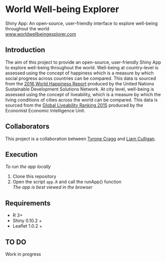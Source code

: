 # World Well-being Explorer
Shiny App: An open-source, user-friendly interface to explore well-being throughout the world <br>
<a href ="www.worldwellbeingexplorer.com" target="_blank">www.worldwellbeingexplorer.com</a>

## Introduction
The aim of this project to provide an open-source, user-friendly Shiny App to explore well-being throughout the world. Well-being at country-level is assessed using the concept
of happiness which is a measure by which social progress across countries can be compared. This data is sourced from the [2016 World Happiness Report](http://worldhappiness.report/)
produced by the United Nations Sustainable Development Solutions Network. At city level, well-being is assessed using the concept of liveability, which is a measure by which the 
living conditions of cities across the world can be compared. This data is sourced from the [Global Liveability Ranking 2015](http://www.eiu.com/liveability2015) produced by
the Economist Economic Intelligence Unit.

## Collaborators
This project is a collaboration between [Tyrone Cragg]() and [Liam Culligan](https://www.linkedin.com/in/liam-culligan-81156b11b?trk=hp-identity-name).

## Execution
*To run the app locally* <br>
1. Clone this repository <br>
2. Open the script `app.R` and call the runApp() function <br>
*The app is best viewed in the browser*

## Requirements
* R 3+
* Shiny 0.10.2 +
* Leaflet 1.0.2 +

## TO DO
Work in progress
